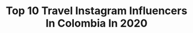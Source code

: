 ---
title: Top 10 Travel Instagram Influencers In Colombia In 2020
description: >-
  Find top travel Instagram influencers in Colombia in 2020. Most popular hashtags: #colombia #travel #beach #love.
platform: Instagram
profiles:
  - username: "senor.viajero"
    fullname: >-
      Señor Viajero
    location: "Colombia"
    followers: 15441
    engagement: 1060
    commentsToLikes: 0.080437
    avatar: "https://scontent-ams4-1.cdninstagram.com/v/t51.2885-19/s320x320/16583466_157900894713596_2091419747668197376_a.jpg?_nc_ht=scontent-ams4-1.cdninstagram.com&_nc_ohc=VdgaV17Wr3YAX9CHH08&oh=355032ad53cd2d50166060178f8aeee4&oe=5EB95F23"
    verified: false
    hashtags: "#lagoon, #waterfall, #naturaleza, #barichara"
  - username: "fatimakeupstudio"
    fullname: >-
      FATIMA MOURTADA ♡
    location: "Colombia"
    followers: 29829
    engagement: 698
    commentsToLikes: 0.128434
    avatar: "https://scontent-ams4-1.cdninstagram.com/v/t51.2885-19/s320x320/71527893_956979211328640_6576276270902935552_n.jpg?_nc_ht=scontent-ams4-1.cdninstagram.com&_nc_ohc=XztFbBJtFUMAX9d7j8m&oh=b607b04c5ae782cfff96b49df1d6a224&oe=5EB98CF8"
    verified: false
    hashtags: "#cutcrease, #bride, #makeup, #redlips"
  - username: "nnicolasesteban"
    fullname: >-
      Nicolas Esteban
    location: "Colombia"
    followers: 129683
    engagement: 487
    commentsToLikes: 0.043827
    avatar: "https://scontent-ams4-1.cdninstagram.com/v/t51.2885-19/s320x320/90743771_3857454764294968_6344123238330662912_n.jpg?_nc_ht=scontent-ams4-1.cdninstagram.com&_nc_ohc=AqJN3yr_4_EAX8wYfnp&oh=3d8c6de5697decd06449b9183f5baf99&oe=5EB8BCF1"
    verified: false
    hashtags: "#sundayfunday, #cuarentena, #content, #sunset"
  - username: "ikeoficial"
    fullname: >-
      Cesar  🔱  ike   Ⓜ️
    location: "Colombia"
    followers: 9055
    engagement: 1074
    commentsToLikes: 0.130959
    avatar: "https://scontent-amt2-1.cdninstagram.com/v/t51.2885-19/s320x320/83640204_582799135637852_8270957004537724928_n.jpg?_nc_ht=scontent-amt2-1.cdninstagram.com&_nc_ohc=a-4e5wJ7W9wAX8TfGd3&oh=26b72885329aa1ffa9c752ff1b2f9f7c&oe=5EBB461A"
    verified: false
    hashtags: "#styletravel, #italia, #artpicture, #relax"
  - username: "lagutgirl"
    fullname: >-
      Laura Gutiérrez Méndez ✨
    location: "Colombia"
    followers: 17723
    engagement: 606
    commentsToLikes: 0.086712
    avatar: "https://scontent-ams4-1.cdninstagram.com/v/t51.2885-19/s320x320/90086465_202575577662477_3099035984596041728_n.jpg?_nc_ht=scontent-ams4-1.cdninstagram.com&_nc_ohc=v02ytRQOpDMAX8D_JD3&oh=354900f44a67b51dc213bb44e77d65ba&oe=5EBA9565"
    verified: false
    hashtags: "#shooting, #quedateencasa, #swimwear, #leatherjacket"
  - username: "dr.tonni"
    fullname: >-
      GORDO PERO CHIMBA MI AMOR
    location: "Colombia"
    followers: 251028
    engagement: 537
    commentsToLikes: 0.024576
    avatar: "https://scontent-ams4-1.cdninstagram.com/v/t51.2885-19/s320x320/65267054_488847795223134_7880310496102973440_n.jpg?_nc_ht=scontent-ams4-1.cdninstagram.com&_nc_ohc=9oPwKVmjiRIAX-7_pHM&oh=e3fd0c0dc53e49cca4d2920474a2f2cb&oe=5EBD4F21"
    verified: false
    hashtags: "#comedia, #fyp, #blondehair, #fryp"
  - username: "benjamin_batz"
    fullname: >-
      Benjamin Batz
    location: "Colombia"
    followers: 24282
    engagement: 766
    commentsToLikes: 0.032009
    avatar: "https://scontent-lhr8-1.cdninstagram.com/v/t51.2885-19/s320x320/72704051_573287393477995_3459400027246428160_n.jpg?_nc_ht=scontent-lhr8-1.cdninstagram.com&_nc_ohc=-3SZSSM7r_wAX-qERpK&oh=2bc9c3737a6cd7877b737eeb57f9b105&oe=5EBC29D8"
    verified: false
    hashtags: "#mykayakguide"
  - username: "angelperez_ignacio"
    fullname: >-
      Angel Ignacio Pérez
    location: "Colombia"
    followers: 125609
    engagement: 853
    commentsToLikes: 0.011387
    avatar: "https://scontent-amt2-1.cdninstagram.com/v/t51.2885-19/s320x320/75244354_765274700614721_1256530048660275200_n.jpg?_nc_ht=scontent-amt2-1.cdninstagram.com&_nc_ohc=9GxuxPbBjT4AX9Zrr4H&oh=44886ea39787638f49e8940a6986b6cc&oe=5EBB3C79"
    verified: false
    hashtags: "#dollypartonchallenge, #tbt, #yomequedoencasa, #qued"
  - username: "danielabohor"
    fullname: >-
      Daniela Bohórquez
    location: "Colombia"
    followers: 53069
    engagement: 480
    commentsToLikes: 0.029582
    avatar: "https://scontent-lhr8-1.cdninstagram.com/v/t51.2885-19/s320x320/34049137_2078394652375041_406894034708070400_n.jpg?_nc_ht=scontent-lhr8-1.cdninstagram.com&_nc_ohc=Zu2IbIrDRFAAX8dCqc3&oh=ecf582a311093a683164cfb9f80799dd&oe=5EBB0C8C"
    verified: false
    hashtags: "#outfitinspiration, #lookoftheday, #stayhome, #ootdanibohor"
  - username: "joha_yepes"
    fullname: >-
      Joha Yepes 🇨🇴🇨🇷
    location: "Colombia"
    followers: 30246
    engagement: 230
    commentsToLikes: 0.060336
    avatar: "https://scontent-ams4-1.cdninstagram.com/v/t51.2885-19/s320x320/88181659_494202608156321_1385455410583961600_n.jpg?_nc_ht=scontent-ams4-1.cdninstagram.com&_nc_ohc=CsD8tE-dVp4AX_SIOzi&oh=854b7f6084d46d58e2a441a098e46df8&oe=5EBC8B6B"
    verified: false
    hashtags: "#sunday, #athome, #mommylife, #quedateencasa"
---